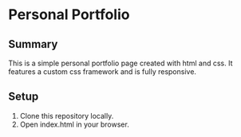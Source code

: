 # Personal Portfolio

## Summary
This is a simple personal portfolio page created with html and css.
It features a custom css framework and is fully responsive.

## Setup
1. Clone this repository locally.
1. Open index.html in your browser.

